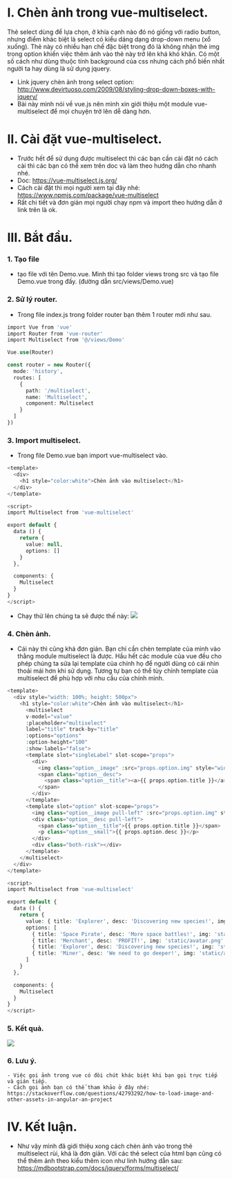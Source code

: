 # I. Chèn ảnh trong vue-multiselect.
Thẻ select dùng để lựa chọn, ở khía cạnh nào đó nó giống với radio button, nhưng điểm khác biệt là select có kiểu dáng dạng drop-down menu (xổ xuống).
Thẻ này có nhiều hạn chế đặc biệt trong đó là không nhận thẻ img trong option khiến việc thêm ảnh vào thẻ này trở lên khá khó khăn. Có một số cách như dùng thuộc tính background của css nhưng cách phổ biến nhất người ta hay dùng là sử dụng jquery.
-  Link jquery chèn ảnh trong select option: http://www.devirtuoso.com/2009/08/styling-drop-down-boxes-with-jquery/
- Bài này mình nói về vue.js nên mình xin giới thiệu một module vue-multiselect để mọi chuyện trở lên dễ dàng hơn.
    
# II. Cài đặt vue-multiselect.
- Trước hết để sử dụng được multiselect thì các bạn cần cài đặt nó cách cài thì các bạn có thể xem trên doc và làm theo hướng dẫn cho nhanh nhé.
- Doc: https://vue-multiselect.js.org/
- Cách cài đặt thì mọi người xem tại đây nhé: https://www.npmjs.com/package/vue-multiselect
- Rất chi tiết và đơn giản mọi người chạy npm và import theo hướng dẫn ở link trên là ok.
# III. Bắt đầu.
### 1. Tạo file
-  tạo file với tên Demo.vue. Mình thì tạo folder views trong src và tạo file Demo.vue trong đấy. (đường dẫn src/views/Demo.vue)
### 2. Sử lý router.
-  Trong file index.js trong folder router bạn thêm 1 router mới như sau.
```php
import Vue from 'vue'
import Router from 'vue-router'
import Multiselect from '@/views/Demo'

Vue.use(Router)

const router = new Router({
  mode: 'history',
  routes: [
    {
      path: '/multiselect',
      name: 'Multiselect',
      component: Multiselect
    }
  ]
})
```
### 3. Import multiselect.
- Trong file Demo.vue bạn import vue-multiselect vào.
```php
<template>
  <div>
    <h1 style="color:white">Chèn ảnh vào multiselect</h1>
  </div>
</template>

<script>
import Multiselect from 'vue-multiselect'

export default {
  data () {
    return {
      value: null,
      options: []
    }
  },

  components: {
    Multiselect
  }
}
</script>
```
- Chạy thử lên chúng ta sẽ được thế này:
![](https://images.viblo.asia/c3c428a7-06ae-4458-8d25-437c7711dcbb.png)
### 4. Chèn ảnh.
- Cái này thì cũng khá đơn giản. Bạn chỉ cần chèn template của mình vào thằng module multiselect là được. Hầu hết các module của vue đều cho phép chúng ta sửa lại template của chính họ để người dùng có cái nhìn thoải mái hơn khi sử dụng. Tương tự bạn có thể tùy chỉnh template của multiselect để phù hợp với nhu cầu của chính mình.
```php
<template>
  <div style="width: 100%; height: 500px">
    <h1 style="color:white">Chèn ảnh vào multiselect</h1>
      <multiselect
      v-model="value"
      :placeholder="multiselect"
      label="title" track-by="title"
      :options="options"
      :option-height="100"
      :show-labels="false">
      <template slot="singleLabel" slot-scope="props">
        <div>
          <img class="option__image" :src="props.option.img" style="width:40px; height:40px">
          <span class="option__desc">
            <span class="option__title"><a>{{ props.option.title }}</a></span>
          </span>
        </div>
      </template>
      <template slot="option" slot-scope="props">
        <img class="option__image pull-left" :src="props.option.img" style="width:40px; height:40px">
        <div class="option__desc pull-left">
          <span class="option__title">{{ props.option.title }}</span>
          <p class="option__small">{{ props.option.desc }}</p>
        </div>
        <div class="both-risk"></div>
      </template>
    </multiselect>
  </div>
</template>

<script>
import Multiselect from 'vue-multiselect'

export default {
  data () {
    return {
      value: { title: 'Explorer', desc: 'Discovering new species!', img: 'static/images/avatar.png' },
      options: [
        { title: 'Space Pirate', desc: 'More space battles!', img: 'static/avatar.png' },
        { title: 'Merchant', desc: 'PROFIT!', img: 'static/avatar.png' },
        { title: 'Explorer', desc: 'Discovering new species!', img: 'static/avatar.png' },
        { title: 'Miner', desc: 'We need to go deeper!', img: 'static/avatar.png' }
      ]
    }
  },

  components: {
    Multiselect
  }
}
</script>
```
### 5. Kết quả.
![](https://images.viblo.asia/5616b53c-6934-4a22-9783-44c61bdc6a58.png)

### 6. Lưu ý.
    - Việc gọi ảnh trong vue có đôi chút khác biệt khi bạn gọi trực tiếp và gián tiếp.
    - Cách gọi ảnh bạn có thể tham khảo ở đây nhé: https://stackoverflow.com/questions/42793292/how-to-load-image-and-other-assets-in-angular-an-project

# IV. Kết luận.
- Như vậy mình đã giới thiệu xong cách chèn ảnh vào trong thẻ multiselect rùi, khá là đơn giản. Với các thẻ select của html bạn cũng có thể thêm ảnh theo kiểu thêm icon như linh hướng dẫn sau:
https://mdbootstrap.com/docs/jquery/forms/multiselect/